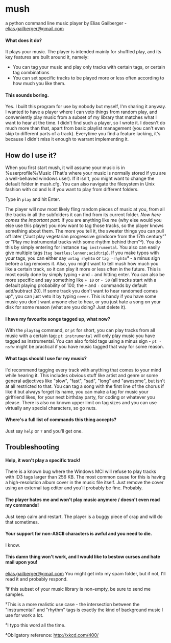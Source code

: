 mush
====

a python command line music player
by Elias Gailberger - elias.gailberger@gmail.com

#### What does it do?
It plays your music. The player is intended mainly for shuffled play, and its key features are built around it, namely:
  - You can tag your music and play only tracks with certain tags, or certain tag combinations
  - You can set specific tracks to be played more or less often according to how much you like them.
  
#### This sounds boring.
Yes. I built this program for use by nobody but myself, I'm sharing it anyway. I wanted to have a player where I can veto things from random play, and conveniently play music from a subset of my library that matches what I want to hear at the time. I didn't find such a player, so I wrote it. I doesn't do much more than that, apart from basic playlist management (you can't even skip to different parts of a track). Everytime you find a feature lacking, it's because I didn't miss it enough to warrant implementing it.

How do I use it?
----------------
When you first start mush, it will assume your music is in %userprofile%/Music (That's where your music is normally stored if you are a well-behaved windows user). If it isn't, you might want to change the default folder in mush.cfg. You can also navigate the filesystem in Unix fashion with cd and ls if you want to play from different folders.

Type in `play` and hit Enter.

The player will now most likely fling random pieces of music at you, from all the tracks in all the subfolders it can find from its current folder. *Now here comes the important part:* If you are anything like me (why else would you else use this player) you now want to tag those tracks, so the player knows something about them. The more you tell it, the sweeter things you can pull off later ("Just play vegetarian progressive grindcore from the 17th century"¹ or "Play me instrumental tracks with some rhythm behind them"²). You do this by simply entering for instance `tag instrumental`. You also can easily give multiple tags (`tag beatles;lennon;acidtrip`). If you make typos with your tags, you can either say `untag rhyhtm` or `tag -rhyhtm`³ - a minus sign before a tag removes it.
Also, you might want to tell mush how much you like a certain track, so it can play it more or less often in the future. This is most easily done by simply typing `+` and `-` and hitting enter. You can also be more specific and say something like `+ 10` or `- 50` (all tracks start with a default playing probability of 100, the `+` and `-` commands by default add/subtract 20).
If some track you don't want to hear randomed comes up⁴, you can just veto it by typing `never`. This is handy if you have some music you don't want anyone else to hear, or you just hate a song on your disk for some reason (what are you doing? Just delete it).

#### I have my favourite songs tagged up, what now?
With the `playtag` command, or `pt` for short, you can play tracks from all music with a certain tag: `pt instrumental` will only play music you have tagged as instrumental. You can also forbid tags using a minus sign - `pt -nsfw` might be practical if you have music tagged that way for some reason.

#### What tags should I use for my music?
I'd recommend tagging every track with anything that comes to your mind while hearing it. This includes obvious stuff like artist and genre or some general adjectives like "slow", "fast", "sad", "long" and "awesome", but isn't at all restricted to that. You can tag a song with the first line of the chorus if like it but always forget its name, you can make a tag for music your girlfriend likes, for your next birthday party, for coding or whatever you please. There is also no known upper limit on tag sizes and you can use virtually any special characters, so go nuts.

#### Where's a full list of commands this thing accepts?
Just say `help` or `?` and you'll get one.

Troubleshooting
---------------

#### Help, it won't play a specific track!
There is a known bug where the Windows MCI will refuse to play tracks with ID3 tags larger than 256 KB. The most common cause for this is having a high-resolution album cover in the music file itself. Just remove the cover using an external tag editor and you'll probably be fine. Probably.

#### The player hates me and won't play music anymore / doesn't even read my commands!
Just keep calm and restart. The player is a buggy piece of crap and will do that sometimes.

#### Your support for non-ASCII characters is awful and you need to die.
I know.

#### This damn thing won't work, and I would like to bestow curses and hate mail upon you!
elias.gailberger@gmail.com
You might get into my spam folder, but if not, I'll read it and probably respond.


¹If this subset of your music library is non-empty, be sure to send me samples.

²This is a more realistic use case - the intersection between the "instrumental" and "rhythm" tags is exactly the kind of background music I use for work a lot.

³I typo this word all the time.

⁴Obligatory reference: http://xkcd.com/400/
